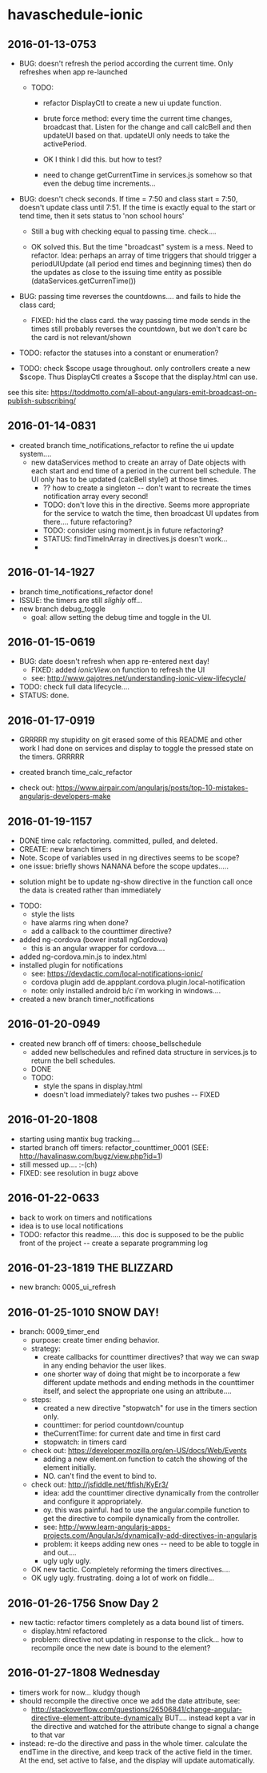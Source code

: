 # havaschedule-ionic

## 2016-01-13-0753
  * BUG:  doesn't refresh the period according the current time.  Only refreshes when app re-launched
    * TODO:
      - refactor DisplayCtl to create a new ui update function.  
      - brute force method:  every time the current time changes, broadcast that.  Listen for the change and
          call calcBell and then updateUI based on that.  updateUI only needs to take the activePeriod.

      - OK I think I did this.  but how to test?
      - need to change getCurrentTime in services.js somehow so that even the debug time increments...

  * BUG:  doesn't check seconds.  If time = 7:50 and class start = 7:50, doesn't update class until 7:51.  If the time is exactly equal to the start or tend time, then it sets status to 'non school hours'
      - Still a bug with checking equal to passing time.  check....

      - OK solved this.  But the time "broadcast" system is a mess.  Need to refactor.  Idea:  perhaps an array of time triggers that should trigger a periodUIUpdate (all period end times and beginning times)  then do the updates as close to the issuing time entity as possible (dataServices.getCurrenTime())

  * BUG:  passing time reverses the countdowns....  and fails to hide the class card;  
    - FIXED:  hid the class card.  the way passing time mode sends in the times still probably reverses the countdown, but we don't care bc the card is not relevant/shown

  * TODO:  refactor the statuses into a constant or enumeration?

  * TODO:   check $scope usage throughout.  only controllers create a new $scope.  Thus DisplayCtl creates a $scope that the display.html can use.

  see this site:  https://toddmotto.com/all-about-angulars-emit-broadcast-on-publish-subscribing/

## 2016-01-14-0831

  * created branch time_notifications_refactor to refine the ui update system....
    - new dataServices method to create an array of Date objects with each start and end time of a period in the current bell schedule.  The UI only has to be updated (calcBell style!) at those times.
      - ?? how to create a singleton -- don't want to recreate the times notification array every second!
      - TODO: don't love this in the directive.  Seems more appropriate for the service to watch the time, then broadcast UI updates from there.... future refactoring?
      - TODO:  consider using moment.js in future refactoring?
      - STATUS:  findTimeInArray in directives.js doesn't work...
      -
## 2016-01-14-1927
  * branch time_notifications_refactor done!  
  * ISSUE: the timers are still *slighly* off...
  * new branch debug_toggle
    - goal:  allow setting the debug time and toggle in the UI.

## 2016-01-15-0619
  * BUG:  date doesn't refresh when app re-entered next day!
    - FIXED:  added $ionicView.$on function to refresh the UI
    - see:  http://www.gajotres.net/understanding-ionic-view-lifecycle/
  * TODO:  check full data lifecycle....  
  * STATUS:  done.  

## 2016-01-17-0919
  * GRRRRR my stupidity on git erased some of this README and other work I had done
    on services and display to toggle the pressed state on the timers.  GRRRRR
  * created branch time_calc_refactor

  * check out:  https://www.airpair.com/angularjs/posts/top-10-mistakes-angularjs-developers-make

## 2016-01-19-1157
  * DONE time calc refactoring.  committed, pulled, and deleted.
  * CREATE:  new branch timers
  * Note.  Scope of variables used in ng directives seems to be scope?
  * one issue:  briefly shows NANANA before the scope updates.....
  - solution might be to update ng-show directive in the function call once the data is created rather than immediately
  * TODO:
    - style the lists
    - have alarms ring when done?
    - add a callback to the counttimer directive?  
  * added ng-cordova (bower install ngCordova)
    - this is an angular wrapper for cordova....
  * added ng-cordova.min.js to index.html
  * installed plugin for notifications
    - see:  https://devdactic.com/local-notifications-ionic/
    - cordova plugin add de.appplant.cordova.plugin.local-notification
    - note:  only installed android b/c i'm working in windows....
  * created a new branch timer_notifications
## 2016-01-20-0949
  * created new branch off of timers:  choose_bellschedule
    - added new bellschedules and refined data structure in services.js to return the bell schedules.
    - DONE
    - TODO:  
      - style the spans in display.html
      - doesn't load immediately?  takes two pushes -- FIXED
## 2016-01-20-1808
  * starting using mantix bug tracking....
  * started branch off timers:  refactor_counttimer_0001 (SEE:  http://havalinasw.com/bugz/view.php?id=1)
  * still messed up.... :-(ch)
  * FIXED:  see resolution in bugz above
## 2016-01-22-0633
  * back to work on timers and notifications
  * idea is to use local notifications
  * TODO:  refactor this readme..... this doc is supposed to be the public front of the project -- create a separate programming log

## 2016-01-23-1819 THE BLIZZARD
  * new branch:  0005_ui_refresh

## 2016-01-25-1010 SNOW DAY!
  * branch:  0009_timer_end
    - purpose:  create timer ending behavior.
    - strategy:  
      + create callbacks for counttimer directives?  that way we can swap in any ending behavior the user likes.
      + one shorter way of doing that might be to incorporate a few different update methods and ending methods in the counttimer itself, and select the appropriate one using an attribute....
    - steps:
      + created a new directive "stopwatch" for use in the timers section only.  
      + counttimer:  for period countdown/countup
      + theCurrentTime:  for current date and time in first card
      + stopwatch:  in timers card
    - check out:  https://developer.mozilla.org/en-US/docs/Web/Events
      + adding a new element.on function to catch the showing of the element initially.
      + NO.  can't find the event to bind to.
    - check out:  http://jsfiddle.net/ftfish/KyEr3/
      + idea:  add the counttimer directive dynamically from the controller and configure it appropriately.
      + oy.  this was painful.  had to use the angular.compile function to get the directive to compile dynamically from the controller.  
      + see:  http://www.learn-angularjs-apps-projects.com/AngularJs/dynamically-add-directives-in-angularjs
      + problem:  it keeps adding new ones -- need to be able to toggle in and out....
      + ugly ugly ugly.
    - OK new tactic.  Completely reforming the timers directives....
    - OK ugly ugly.  frustrating.  doing a lot of work on fiddle...
## 2016-01-26-1756 Snow Day 2
  * new tactic: refactor timers completely as a data bound list of timers.
    - display.html refactored
    - problem:  directive not updating in response to the click... how to recompile once the new date is bound to the element?
## 2016-01-27-1808 Wednesday
  * timers work for now... kludgy though
  * should recompile the directive once we add the date attribute, see:   
      - http://stackoverflow.com/questions/26506841/change-angular-directive-element-attribute-dynamically
    BUT....  instead kept a var in the directive and watched for the attribute change to signal a change to that var
  * instead:  re-do the directive and pass in the whole timer.  calculate the endTime in the directive, and keep track of the active field in the timer.  At the end, set active to false, and the display will update automatically.
